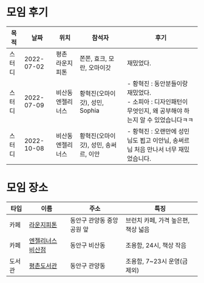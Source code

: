 # 모임 후기

| 목적   | 날짜       | 위치              | 참석자                         | 후기                                                         |
| ------ | ---------- | ----------------- | ------------------------------ | ------------------------------------------------------------ |
| 스터디 | 2022-07-02 | 평촌 라운지피톤   | 쫀쫀, 효크, 모란, 오마이갓     | 재밌었다.                                                    |
| 스터디 | 2022-07-09 | 비산동 엔젤리너스 | 황혁진(오마이갓), 성민, Sophia | - 황혁진 : 동안분들이랑 재밌었다.<br />- 소피아 : 디자인패턴이 무엇인지, 왜 공부해야 하는지 알 수 있었습니다ㅋㅋ 
| 스터디 | 2022-10-08 | 비산동 엔젤리너스 | 황혁진(오마이갓), 성민, 송써르, 이안 | - 황혁진 : 오랜만에 성민님도 뵙고 이안님, 송써르님 처음 만나서 너무 재밌었습니다. |

# 모임 장소
| 타입   | 이름       | 주소              | 특징                         |
| ------ | ---------- | ----------------- | ------------------------------ |
| 카페 | [라운지피톤](http://naver.me/GgeIUNNY) | 동안구 관양동 중앙공원 앞 | 브런치 카페, 가격 높은편, 책상 넓음 |
| 카페 | [엔젤리너스 비산점](http://naver.me/5cTq4Y6F) | 동안구 비산동 | 조용함, 24시, 책상 작음 |
| 도서관 | [평촌도서관](https://m.place.naver.com/share?id=11592050&tabsPath=%2Fhome&appMode=detail) | 동안구 관양동 | 조용함, 7~23시 운영(금 제외) |
